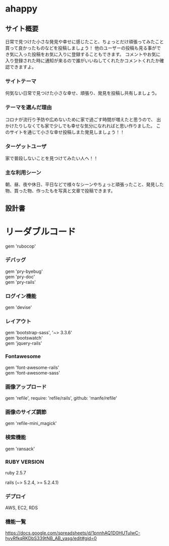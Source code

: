 # ahappy

## サイト概要
日常で見つけた小さな発見や幸せに感じたこと、ちょっとだけ頑張ってみたこと買って良かったものなどを投稿しましょう！
他のユーザーの投稿も見る事ができ気に入った投稿をお気に入りに登録することもできます。
コメントやお気に入り登録された時に通知が来るので誰がいいねしてくれたかコメントくれたか確認できますよ。

### サイトテーマ
何気ない日常で見つけた小さな幸せ、頑張り、発見を投稿し共有しましょう。

### テーマを選んだ理由
コロナが流行り予防や広めないために家で過ごす時間が増えたと思うので、
出かけたりしなくても家で少しでも幸せな気分になれればと思い作りました。
このサイトを通じて小さな幸せ投稿しまた発見しましょう！！

### ターゲットユーザ
家で普段しないことを見つけてみたい人へ！！

### 主な利用シーン
朝、昼、夜や休日、平日などで様々なシーンやちょっと頑張ったこと、発見した物、買った物、作ったもを写真と文章で投稿できます。

## 設計書
# リーダブルコード  
gem 'rubocop' 

### デバッグ
gem 'pry-byebug'  
gem 'pry-doc'  
gem 'pry-rails'  

### ログイン機能
gem 'devise'

### レイアウト
gem 'bootstrap-sass', '~> 3.3.6'  
gem 'bootswatch'  
gem 'jquery-rails'

### Fontawesome
gem 'font-awesome-rails'  
gem 'font-awesome-sass'

### 画像アップロード
gem 'refile', require: 'refile/rails', github: 'manfe/refile'

### 画像のサイズ調節
gem 'refile-mini_magick'

### 検索機能
gem 'ransack'

### RUBY VERSION
ruby 2.5.7  

rails (~> 5.2.4, >= 5.2.4.1)

### デプロイ
AWS, EC2, RDS

### 機能一覧
<https://docs.google.com/spreadsheets/d/1pnnhAQ1D0HUTuIwC-hyvRfkqRKDbS339tNB_AB_yasg/edit#gid=0>
